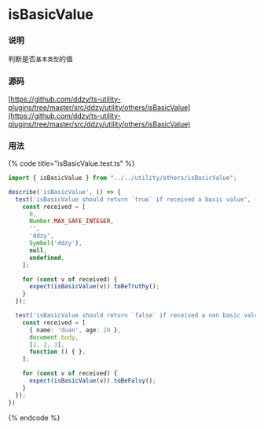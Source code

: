 # isBasicValue

### 说明

 判断是否`基本类型`的值

### 源码

[https://github.com/ddzy/ts-utility-plugins/tree/master/src/ddzy/utility/others/isBasicValue](https://github.com/ddzy/ts-utility-plugins/tree/master/src/ddzy/utility/others/isBasicValue)

### 用法

{% code title="isBasicValue.test.ts" %}
```typescript
import { isBasicValue } from "../../utility/others/isBasicValue";

describe('isBasicValue', () => {
  test('isBasicValue should return `true` if received a basic value', () => {
    const received = [
      0,
      Number.MAX_SAFE_INTEGER,
      '',
      'ddzy',
      Symbol('ddzy'),
      null,
      undefined,
    ];

    for (const v of received) {
      expect(isBasicValue(v)).toBeTruthy();
    }
  });

  test('isBasicValue should return `false` if received a non basic value', () => {
    const received = [
      { name: 'duan', age: 20 },
      document.body,
      [1, 2, 3],
      function () { },
    ];

    for (const v of received) {
      expect(isBasicValue(v)).toBeFalsy();
    }
  });
})
```
{% endcode %}

